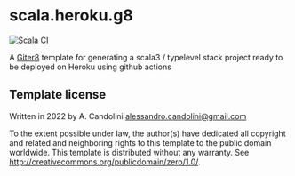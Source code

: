 # scala.heroku.g8

[![Scala CI](https://github.com/alessandrocandolini/scala.heroku.g8/actions/workflows/scala.yml/badge.svg)](https://github.com/alessandrocandolini/scala.heroku.g8/actions/workflows/scala.yml)


A [Giter8][g8] template for generating a scala3 / typelevel stack project ready to be deployed on Heroku using github actions 

Template license
----------------
Written in 2022 by A. Candolini <alessandro.candolini@gmail.com>

To the extent possible under law, the author(s) have dedicated all copyright and related
and neighboring rights to this template to the public domain worldwide.
This template is distributed without any warranty. See <http://creativecommons.org/publicdomain/zero/1.0/>.

[g8]: http://www.foundweekends.org/giter8/
